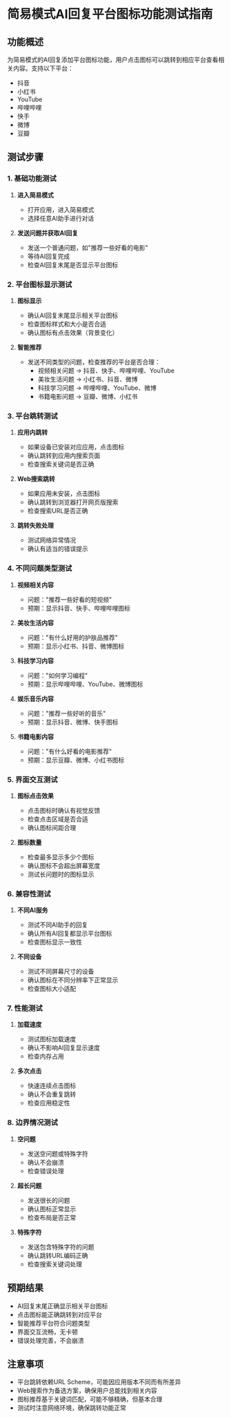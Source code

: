 # 简易模式AI回复平台图标功能测试指南

## 功能概述
为简易模式的AI回复添加平台图标功能，用户点击图标可以跳转到相应平台查看相关内容。支持以下平台：
- 抖音
- 小红书  
- YouTube
- 哔哩哔哩
- 快手
- 微博
- 豆瓣

## 测试步骤

### 1. 基础功能测试
1. **进入简易模式**
   - 打开应用，进入简易模式
   - 选择任意AI助手进行对话

2. **发送问题并获取AI回复**
   - 发送一个普通问题，如"推荐一些好看的电影"
   - 等待AI回复完成
   - 检查AI回复末尾是否显示平台图标

### 2. 平台图标显示测试
1. **图标显示**
   - 确认AI回复末尾显示相关平台图标
   - 检查图标样式和大小是否合适
   - 确认图标有点击效果（背景变化）

2. **智能推荐**
   - 发送不同类型的问题，检查推荐的平台是否合理：
     - 视频相关问题 → 抖音、快手、哔哩哔哩、YouTube
     - 美妆生活问题 → 小红书、抖音、微博
     - 科技学习问题 → 哔哩哔哩、YouTube、微博
     - 书籍电影问题 → 豆瓣、微博、小红书

### 3. 平台跳转测试
1. **应用内跳转**
   - 如果设备已安装对应应用，点击图标
   - 确认跳转到应用内搜索页面
   - 检查搜索关键词是否正确

2. **Web搜索跳转**
   - 如果应用未安装，点击图标
   - 确认跳转到浏览器打开网页版搜索
   - 检查搜索URL是否正确

3. **跳转失败处理**
   - 测试网络异常情况
   - 确认有适当的错误提示

### 4. 不同问题类型测试
1. **视频相关内容**
   - 问题："推荐一些好看的短视频"
   - 预期：显示抖音、快手、哔哩哔哩图标

2. **美妆生活内容**
   - 问题："有什么好用的护肤品推荐"
   - 预期：显示小红书、抖音、微博图标

3. **科技学习内容**
   - 问题："如何学习编程"
   - 预期：显示哔哩哔哩、YouTube、微博图标

4. **娱乐音乐内容**
   - 问题："推荐一些好听的音乐"
   - 预期：显示抖音、微博、快手图标

5. **书籍电影内容**
   - 问题："有什么好看的电影推荐"
   - 预期：显示豆瓣、微博、小红书图标

### 5. 界面交互测试
1. **图标点击效果**
   - 点击图标时确认有视觉反馈
   - 检查点击区域是否合适
   - 确认图标间距合理

2. **图标数量**
   - 检查最多显示多少个图标
   - 确认图标不会超出屏幕宽度
   - 测试长问题时的图标显示

### 6. 兼容性测试
1. **不同AI服务**
   - 测试不同AI助手的回复
   - 确认所有AI回复都显示平台图标
   - 检查图标显示一致性

2. **不同设备**
   - 测试不同屏幕尺寸的设备
   - 确认图标在不同分辨率下正常显示
   - 检查图标大小适配

### 7. 性能测试
1. **加载速度**
   - 测试图标加载速度
   - 确认不影响AI回复显示速度
   - 检查内存占用

2. **多次点击**
   - 快速连续点击图标
   - 确认不会重复跳转
   - 检查应用稳定性

### 8. 边界情况测试
1. **空问题**
   - 发送空问题或特殊字符
   - 确认不会崩溃
   - 检查错误处理

2. **超长问题**
   - 发送很长的问题
   - 确认图标正常显示
   - 检查布局是否正常

3. **特殊字符**
   - 发送包含特殊字符的问题
   - 确认跳转URL编码正确
   - 检查搜索关键词处理

## 预期结果
- AI回复末尾正确显示相关平台图标
- 点击图标能正确跳转到对应平台
- 智能推荐平台符合问题类型
- 界面交互流畅，无卡顿
- 错误处理完善，不会崩溃

## 注意事项
- 平台跳转依赖URL Scheme，可能因应用版本不同而有所差异
- Web搜索作为备选方案，确保用户总能找到相关内容
- 图标推荐基于关键词匹配，可能不够精确，但基本合理
- 测试时注意网络环境，确保跳转功能正常
